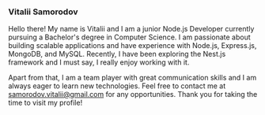 ### Vitalii Samorodov

Hello there! My name is Vitalii and I am a junior Node.js Developer currently pursuing a Bachelor's degree in Computer Science. I am passionate about building scalable applications and have experience with Node.js, Express.js, MongoDB, and MySQL. Recently, I have been exploring the Nest.js framework and I must say, I really enjoy working with it.

Apart from that, I am a team player with great communication skills and I am always eager to learn new technologies. Feel free to contact me at samorodov.vitalii@gmail.com for any opportunities. Thank you for taking the time to visit my profile!
